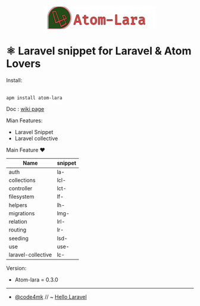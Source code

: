 <p align="center" ><img src="images/atom-lara.png"></p>

# ⚛️ Laravel snippet for Laravel & Atom Lovers

Install:
```ssh

apm install atom-lara
```

Doc : [wiki page](https://github.com/code4mk/atom-lara/wiki)

Mian Features:

  - Laravel Snippet
  - Laravel collective

  Main Feature ❤️


  | Name  |  snippet |
  |---|---|
  |  auth |  la- |
  | collections  | lcl-  |   
  | controller | lct-  |
  | filesystem| lf- |
  | helpers| lh-|
  | migrations|lmg-|
  | relation| lrl-
  | routing|lr-|
  | seeding| lsd-|
  | use| use-|
  |laravel-collective| lc-|

Version:

  - Atom-lara = 0.3.0

---
* [@code4mk](https://twitter.com/code4mk) // ~  [Hello Laravel](https://twitter.com/hellolaravelbd)
